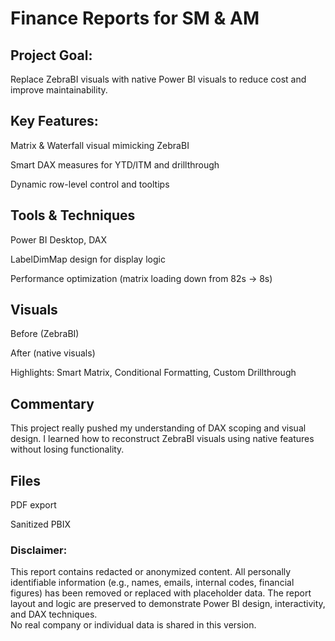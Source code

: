 # Finance Reports for SM & AM
## Project Goal:
Replace ZebraBI visuals with native Power BI visuals to reduce cost and improve maintainability.

## Key Features:
Matrix & Waterfall visual mimicking ZebraBI

Smart DAX measures for YTD/ITM and drillthrough

Dynamic row-level control and tooltips

## Tools & Techniques
Power BI Desktop, DAX

LabelDimMap design for display logic

Performance optimization (matrix loading down from 82s → 8s)

## Visuals
Before (ZebraBI)

After (native visuals)

Highlights: Smart Matrix, Conditional Formatting, Custom Drillthrough

## Commentary
This project really pushed my understanding of DAX scoping and visual design. I learned how to reconstruct ZebraBI visuals using native features without losing functionality.

## Files
PDF export

Sanitized PBIX


### **Disclaimer**:  
This report contains redacted or anonymized content. All personally identifiable information (e.g., names, emails, internal codes, financial figures) has been removed or replaced with placeholder data. The report layout and logic are preserved to demonstrate Power BI design, interactivity, and DAX techniques.  
No real company or individual data is shared in this version.
